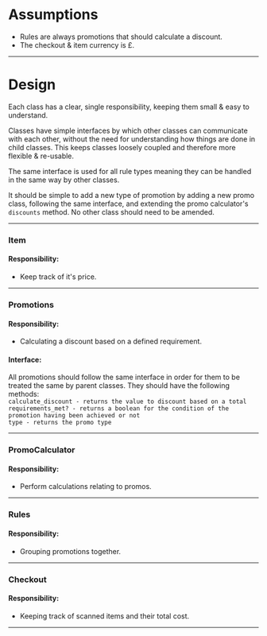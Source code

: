 # Assumptions
- Rules are always promotions that should calculate a discount.
- The checkout & item currency is £.

---

# Design
Each class has a clear, single responsibility, keeping them small & easy to understand.

Classes have simple interfaces by which other classes can communicate with each other, without the need for understanding how things are done in child classes. This keeps classes loosely coupled and therefore more flexible & re-usable.

The same interface is used for all rule types meaning they can be handled in the same way by other classes.

It should be simple to add a new type of promotion by adding a new promo class, following the same interface, and extending the promo calculator's `discounts` method. No other class should need to be amended.

---

### Item
#### Responsibility:
- Keep track of it's price.

---

### Promotions
#### Responsibility:
- Calculating a discount based on a defined requirement.

#### Interface:
All promotions should follow the same interface in order for them to be treated the same by parent classes. They should have the following methods:  
`calculate_discount - returns the value to discount based on a total`  
`requirements_met? - returns a boolean for the condition of the promotion having been achieved or not`  
`type - returns the promo type`  

---

### PromoCalculator
#### Responsibility:
- Perform calculations relating to promos.

---

### Rules
#### Responsibility:
- Grouping promotions together.

---

### Checkout
#### Responsibility:
- Keeping track of scanned items and their total cost.

---
